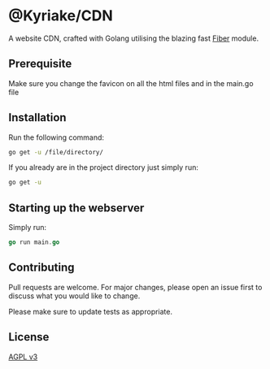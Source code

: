 # @Kyriake/CDN

A website CDN, crafted with Golang utilising the blazing fast [Fiber](https://github.com/gofiber/fiber) module.

## Prerequisite

Make sure you change the favicon on all the html files and in the main.go file

## Installation

Run the following command:
```bash
go get -u /file/directory/
```
If you already are in the project directory just simply run:
```bash
go get -u
```

## Starting up the webserver

Simply run:
```go
go run main.go
```

## Contributing
Pull requests are welcome. For major changes, please open an issue first to discuss what you would like to change.

Please make sure to update tests as appropriate.

## License
[AGPL v3](https://choosealicense.com/licenses/agpl-3.0/)
